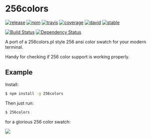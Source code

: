 # 256colors

[![release][release-image]][release-url]
[![npm][npm-image]][npm-url]
[![travis][travis-image]][travis-url]
[![coverage][coverage-image]][coverage-url]
[![david][david-image]][david-url]
[![stable][stable-img]][stability-url]


[release-image]: https://img.shields.io/github/release/bcomnes/256colors.svg?style=flat-square
[release-url]: https://github.com/bcomnes/256colors/releases/latest
[npm-image]: https://img.shields.io/npm/v/256colors.svg?style=flat-square
[npm-url]: https://www.npmjs.com/package/256colors
[travis-image]: https://img.shields.io/travis/bcomnes/256colors.svg?style=flat-square
[travis-url]: https://travis-ci.org/bcomnes/256colors
[coverage-image]: https://img.shields.io/codeclimate/coverage/github/bcomnes/256colors.svg?style=flat-square
[coverage-url]: https://codeclimate.com/github/bcomnes/256colors
[david-image]: https://img.shields.io/david/bcomnes/256colors.svg?style=flat-square
[david-url]: https://david-dm.org/bcomnes/256colors
[stable-img]: https://img.shields.io/badge/stability-2%20--%20stable-brightgreen.svg?style=flat-square
[stability-url]: https://iojs.org/api/documentation.html#documentation_stability_index

[![Build Status](https://travis-ci.org/bcomnes/256colors.svg)](https://travis-ci.org/bcomnes/256colors)
[![Dependency Status](https://david-dm.org/bcomnes/256colors.svg)](https://david-dm.org/bcomnes/256colors)

A port of a 256colors.pl style 256 ansi color swatch for your modern terminal.

Handy for checking if 256 color support is working properly.

## Example

Install:

```sh
$ npm install -g 256colors
```

Then just run:

```sh
$ 256colors
```

for a glorious 256 color swatch:

![](https://cdn.rawgit.com/bcomnes/256colors/master/screenshot.png)
